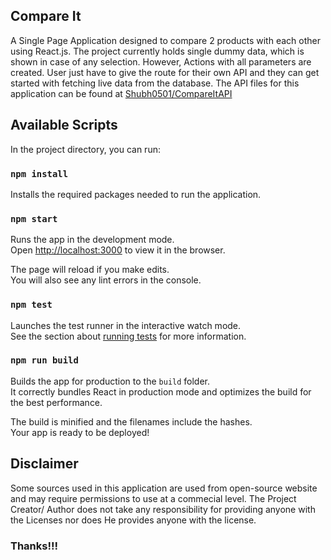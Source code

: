 ## Compare It

A Single Page Application designed to compare 2 products with each other using React.js. The project currently holds single dummy data, which is shown in case of any selection.
However, Actions with all parameters are created. User just have to give the route for their own API and they can get started with fetching live
data from the database. The API files for this application can be found at [Shubh0501/CompareItAPI](https://github.com/Shubh0501/CompareItAPI)

## Available Scripts

In the project directory, you can run:


### `npm install`

Installs the required packages needed to run the application.

### `npm start`

Runs the app in the development mode.\
Open [http://localhost:3000](http://localhost:3000) to view it in the browser.

The page will reload if you make edits.\
You will also see any lint errors in the console.

### `npm test`

Launches the test runner in the interactive watch mode.\
See the section about [running tests](https://facebook.github.io/create-react-app/docs/running-tests) for more information.

### `npm run build`

Builds the app for production to the `build` folder.\
It correctly bundles React in production mode and optimizes the build for the best performance.

The build is minified and the filenames include the hashes.\
Your app is ready to be deployed!


## Disclaimer
Some sources used in this application are used from open-source website and may require permissions to use at a commecial level.
The Project Creator/ Author does not take any responsibility for providing anyone with the Licenses nor does He provides anyone with the license.

### Thanks!!!